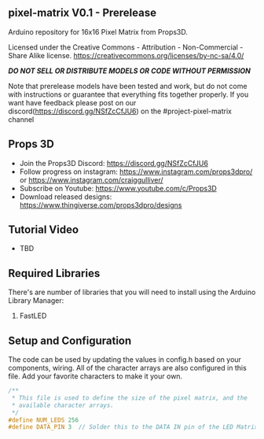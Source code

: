 ## pixel-matrix V0.1 - Prerelease

Arduino repository for 16x16 Pixel Matrix from Props3D. 

Licensed under the Creative Commons - Attribution - Non-Commercial - Share Alike license. https://creativecommons.org/licenses/by-nc-sa/4.0/

***DO NOT SELL OR DISTRIBUTE MODELS OR CODE WITHOUT PERMISSION***

Note that prerelease models have been tested and work, but do not come with instructions or guarantee that everything fits together properly. If you want have feedback please post on our discord(https://discord.gg/NSfZcCfJU6) on the #project-pixel-matrix channel

## Props 3D
* Join the Props3D Discord: https://discord.gg/NSfZcCfJU6
* Follow progress on instagram: https://www.instagram.com/props3dpro/ or https://www.instagram.com/craiggulliver/
* Subscribe on Youtube: https://www.youtube.com/c/Props3D
* Download released designs: https://www.thingiverse.com/props3dpro/designs


## Tutorial Video

* TBD

## Required Libraries
There's are number of libraries that you will need to install using the Arduino Library Manager:
 1. FastLED

## Setup and Configuration
The code can be used by updating the values in config.h based on your components,
wiring. All of the character arrays are also configured in this file. Add your
favorite characters to make it your own.

```c++   
/**
 * This file is used to define the size of the pixel matrix, and the 
 * available character arrays.
 */
#define NUM_LEDS 256
#define DATA_PIN 3  // Solder this to the DATA IN pin of the LED Matrix
```
